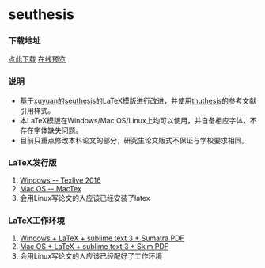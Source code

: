 # seuthesis

### 下载地址
[点此下载](https://github.com/a367/seuthesis-2/releases/latest)  [在线预览](https://github.com/a367/seu-latex/blob/master/main.pdf)



### 说明
* 基于[xuyuan的seuthesis](https://github.com/xuyuan/seuthesis)的LaTeX模版进行改进，并使用[thuthesis](https://github.com/xueruini/thuthesis)的参考文献引用样式。
* 本LaTeX模版在Windows/Mac OS/Linux上均可以使用，并自备相应字体，不存在字体缺失问题。
* 目前只重点修改本科论文的部分，研究生论文版式不保证与学校要求相同。

### LaTeX发行版
1. [Windows -- Texlive 2016](http://tug.org/texlive/files/texlive2016.iso.torrent)
2. [Mac OS -- MacTex](https://tug.org/mactex/)
3. 会用Linux写论文的人应该已经安装了latex

### LaTeX工作环境
1. [Windows + LaTeX + sublime text 3 + Sumatra PDF](http://www.360doc.com/content/14/0517/19/9206388_378573988.shtml)
2. [Mac OS + LaTeX + sublime text 3 + Skim PDF](https://www.zhihu.com/question/23918126)
3. 会用Linux写论文的人应该已经配好了工作环境
